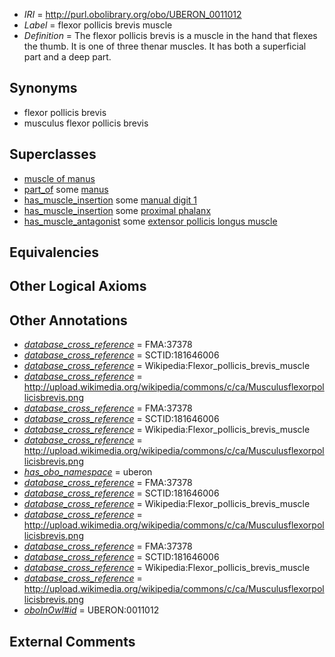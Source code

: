  * *IRI* = http://purl.obolibrary.org/obo/UBERON_0011012
 * *Label* = flexor pollicis brevis muscle
 * *Definition* = The flexor pollicis brevis is a muscle in the hand that flexes the thumb. It is one of three thenar muscles. It has both a superficial part and a deep part.

## Synonyms

 * flexor pollicis brevis
 * musculus flexor pollicis brevis

## Superclasses

 * [muscle of manus](../../UBERON/00/UBERON_0001500.md)
 * [part_of](../../BFO/50/BFO_0000050.md) some [manus](../../UBERON/98/UBERON_0002398.md)
 * [has_muscle_insertion](../../RO/73/RO_0002373.md) some [manual digit 1](../../UBERON/63/UBERON_0001463.md)
 * [has_muscle_insertion](../../RO/73/RO_0002373.md) some [proximal phalanx](../../UBERON/02/UBERON_0004302.md)
 * [has_muscle_antagonist](../../core#has/st/core#has_muscle_antagonist.md) some [extensor pollicis longus muscle](../../UBERON/34/UBERON_0003234.md)

## Equivalencies


## Other Logical Axioms


## Other Annotations

 * *[database_cross_reference](../../ef/oboInOwl#hasDbXref.md)* = FMA:37378
 * *[database_cross_reference](../../ef/oboInOwl#hasDbXref.md)* = SCTID:181646006
 * *[database_cross_reference](../../ef/oboInOwl#hasDbXref.md)* = Wikipedia:Flexor_pollicis_brevis_muscle
 * *[database_cross_reference](../../ef/oboInOwl#hasDbXref.md)* = http://upload.wikimedia.org/wikipedia/commons/c/ca/Musculusflexorpollicisbrevis.png
 * *[database_cross_reference](../../ef/oboInOwl#hasDbXref.md)* = FMA:37378
 * *[database_cross_reference](../../ef/oboInOwl#hasDbXref.md)* = SCTID:181646006
 * *[database_cross_reference](../../ef/oboInOwl#hasDbXref.md)* = Wikipedia:Flexor_pollicis_brevis_muscle
 * *[database_cross_reference](../../ef/oboInOwl#hasDbXref.md)* = http://upload.wikimedia.org/wikipedia/commons/c/ca/Musculusflexorpollicisbrevis.png
 * *[has_obo_namespace](../../ce/oboInOwl#hasOBONamespace.md)* = uberon
 * *[database_cross_reference](../../ef/oboInOwl#hasDbXref.md)* = FMA:37378
 * *[database_cross_reference](../../ef/oboInOwl#hasDbXref.md)* = SCTID:181646006
 * *[database_cross_reference](../../ef/oboInOwl#hasDbXref.md)* = Wikipedia:Flexor_pollicis_brevis_muscle
 * *[database_cross_reference](../../ef/oboInOwl#hasDbXref.md)* = http://upload.wikimedia.org/wikipedia/commons/c/ca/Musculusflexorpollicisbrevis.png
 * *[database_cross_reference](../../ef/oboInOwl#hasDbXref.md)* = FMA:37378
 * *[database_cross_reference](../../ef/oboInOwl#hasDbXref.md)* = SCTID:181646006
 * *[database_cross_reference](../../ef/oboInOwl#hasDbXref.md)* = Wikipedia:Flexor_pollicis_brevis_muscle
 * *[database_cross_reference](../../ef/oboInOwl#hasDbXref.md)* = http://upload.wikimedia.org/wikipedia/commons/c/ca/Musculusflexorpollicisbrevis.png
 * *[oboInOwl#id](../../id/oboInOwl#id.md)* = UBERON:0011012

## External Comments

